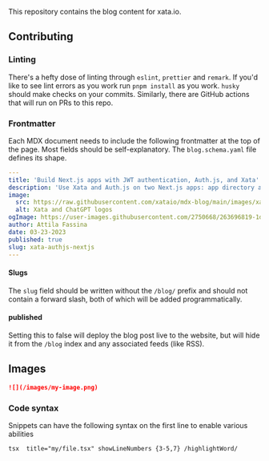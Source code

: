 This repository contains the blog content for xata.io.

## Contributing

### Linting

There's a hefty dose of linting through `eslint`, `prettier` and `remark`. If you'd like to see lint errors as you work run `pnpm install` as you work. `husky` should make checks on your commits. Similarly, there are GitHub actions that will run on PRs to this repo.

### Frontmatter

Each MDX document needs to include the following frontmatter at the top of the page. Most fields should be self-explanatory. The `blog.schema.yaml` file defines its shape.

```yaml
---
title: 'Build Next.js apps with JWT authentication, Auth.js, and Xata'
description: 'Use Xata and Auth․js on two Next․js apps: app directory and pages directory.'
image:
  src: https://raw.githubusercontent.com/xataio/mdx-blog/main/images/xata-authjs-nextjs.png
  alt: Xata and ChatGPT logos
ogImage: https://user-images.githubusercontent.com/2750668/263696819-1d1c6978-4095-4442-ba6b-cd07c988c14a.jpg
author: Attila Fassina
date: 03-23-2023
published: true
slug: xata-authjs-nextjs
---
```

#### Slugs

The `slug` field should be written without the `/blog/` prefix and should not contain a forward slash, both of which will be added programmatically.

#### published

Setting this to false will deploy the blog post live to the website, but will hide it from the `/blog` index and any associated feeds (like RSS).

## Images

```md
![](/images/my-image.png)
```

### Code syntax

Snippets can have the following syntax on the first line to enable various abilities

    tsx  title="my/file.tsx" showLineNumbers {3-5,7} /highlightWord/
